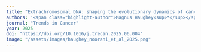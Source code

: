 ```yaml
---
title: "Extrachromosomal DNA: shaping the evolutionary dynamics of cancer"
authors: '<span class="highlight-author">Magnus Haughey<sup>*</sup></span> & Imran Noorani<sup>*</sup>, Charles Swanton, Paul S. Mischel, Benjamin Werner'
journal: "Trends in Cancer"
year: 2025
doi: "https://doi.org/10.1016/j.trecan.2025.06.004"
image: "/assets/images/haughey_noorani_et_al_2025.png"
---
```


